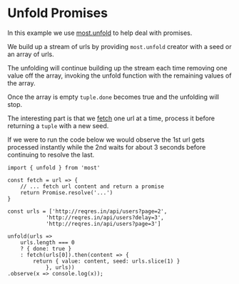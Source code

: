 # Unfold Promises

In this example we use [most.unfold](../api.md#mostunfold) to help deal with promises.

We build up a stream of urls by providing `most.unfold` creator with a seed
or an array of urls.

The unfolding will continue building up the stream each time removing one value
off the array, invoking the unfold function with the remaining values of the array.

Once the array is empty `tuple.done` becomes true and the unfolding will stop.

The interesting part is that we [fetch](https://fetch.spec.whatwg.org) one url
at a time, process it before returning a `tuple` with a new seed.

If we were to run the code below we would observe the 1st url gets processed
instantly while the 2nd waits for about 3 seconds before continuing to resolve
the last.

```es6
import { unfold } from 'most'

const fetch = url => {
	// ... fetch url content and return a promise
	return Promise.resolve('...')
}

const urls = ['http://reqres.in/api/users?page=2',
            'http://reqres.in/api/users?delay=3',
            'http://reqres.in/api/users?page=3']

unfold(urls =>
    urls.length === 0
    ? { done: true }
    : fetch(urls[0]).then(content => {
        return { value: content, seed: urls.slice(1) }
			}, urls))
.observe(x => console.log(x));
```
